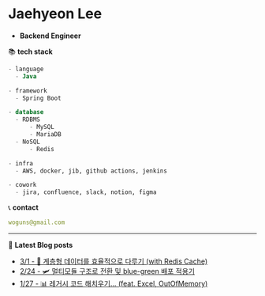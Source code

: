 

# Jaehyeon Lee
- **Backend Engineer**

📚 **tech stack**
```sql
- language
  - Java

- framework
  - Spring Boot

- database
  - RDBMS
      - MySQL
      - MariaDB
  - NoSQL
      - Redis

- infra
  - AWS, docker, jib, github actions, jenkins

- cowork
  - jira, confluence, slack, notion, figma
```

📞  **contact**
```yml
woguns@gmail.com
```

---
📝 **Latest Blog posts**

 - [3/1 - 🌲 계층형 데이터를 효율적으로 다루기 (with Redis Cache)](https://versatile0010.github.io/cache/redis-cache/)
 - [2/24 - 🛩️ 멀티모듈 구조로 전환 및 blue-green 배포 적용기](https://versatile0010.github.io/architecture/daepiro-multimodule-bluegreen/)
 - [1/27 - 📊 레거시 코드 해치우기… (feat. Excel, OutOfMemory)](https://versatile0010.github.io/oop/excel/)
